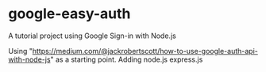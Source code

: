 # google-easy-auth
A tutorial project using Google Sign-in with Node.js

Using "https://medium.com/@jackrobertscott/how-to-use-google-auth-api-with-node-js" as a starting point.
Adding node.js express.js
